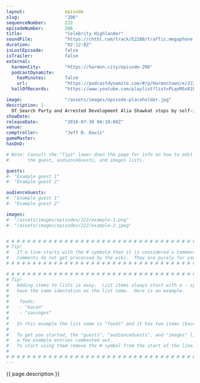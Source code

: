 ```yaml
---
layout:               episode
slug:                 "206"
sequenceNumber:       222
episodeNumber:        206
title:                "Celebrity Highlander"
soundFile:            "https://chtbl.com/track/E2288/traffic.megaphone.fm/STA9731376278.mp3?updated=1559933874"
duration:             "02:12:02"
isLostEpisode:        false
isTrailer:            false
external:
  harmonCity:         "https://harmon.city/episode-206"
  podcastDynamite:
    hasMinutes:       false
    url:              "https://podcastdynamite.com/#/p/Harmontown/e/222/206"
  hallOfRecords:      "https://www.youtube.com/playlist?list=PLqxM5x81hNOZUDMurUCTuhvPGB2Bsltqd"

image:                "/assets/images/episode-placeholder.jpg"
description: |-
  Of Search Party and Arrested Development Alia Shawkat stops by self-imposed sleepy Harmontown with a historical 30 minute MeUndies commercial.
showDate:             
releaseDate:          "2016-07-30 04:18:00Z"
venue:                
comptroller:          "Jeff B. Davis"
gameMaster:           
hasDnD:               

# Note: Consult the "Tips" lower down the page for info on how to edit
#       the guest, audienceGuests, and images lists.

guests:
#- "Example guest 1"
#- "Example guest 2"

audienceGuests:
#- "Example guest 1"
#- "Example guest 2"

images:
#- "/assets/images/episodes/222/example-1.png"
#- "/assets/images/episodes/222/example-2.jpeg"


# # # # # # # # # # # # # # # # # # # # # # # # # # # # # # # # # # # # # # # # # # # # #
# Tip!
#   If a line starts with the # symbold then it is considered a comment.
#   Comments do not get processed by the wiki.  They are purely for your information.
# # # # # # # # # # # # # # # # # # # # # # # # # # # # # # # # # # # # # # # # # # # # #

# # # # # # # # # # # # # # # # # # # # # # # # # # # # # # # # # # # # # # # # # # # # #
# Tip!
#   Adding items to lists is easy.  List items always start with a - symbol and have
#   have the same identation as the list name.  Here is an example.
#
#    foods:
#    - "bacon"
#    - "sausages"
#
#   In this example the list name is "foods" and it has two items (bacon, and sausages).
#
#   To get you started, the "guests", "audienceGuests", and "images" lists below have
#   a few example entries commented out.
#   To start using them remove the # symbol from the start of the line.
#
# # # # # # # # # # # # # # # # # # # # # # # # # # # # # # # # # # # # # # # # # # # # #
---
```


<!-- The episode description will be rendered here -->
{{ page.description }}

<!-- Add your content BELOW here -->
<!-- vvvvvvvvvvvvvvvvvvvvvvvvvvv -->




<!-- ^^^^^^^^^^^^^^^^^^^^^^^^^^^ -->
<!-- Add your content ABOVE here -->

<!-- The episode gallery will be rendered here -->